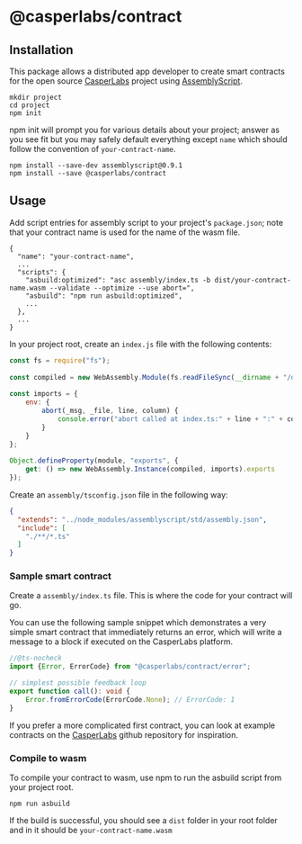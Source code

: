 # @casperlabs/contract

## Installation
This package allows a distributed app developer to create smart contracts
for the open source [CasperLabs](https://github.com/CasperLabs/CasperLabs) project using [AssemblyScript](https://www.npmjs.com/package/assemblyscript).

``` 
mkdir project
cd project
npm init
```

npm init will prompt you for various details about your project; 
answer as you see fit but you may safely default everything except `name` which should follow the convention of
`your-contract-name`.

```
npm install --save-dev assemblyscript@0.9.1
npm install --save @casperlabs/contract
```

## Usage
Add script entries for assembly script to your project's `package.json`; note that your contract name is used
for the name of the wasm file.
```
{
  "name": "your-contract-name",
  ...
  "scripts": {
    "asbuild:optimized": "asc assembly/index.ts -b dist/your-contract-name.wasm --validate --optimize --use abort=",
    "asbuild": "npm run asbuild:optimized",
    ...
  },
  ...
}
```
In your project root, create an `index.js` file with the following contents:
```js
const fs = require("fs");
​
const compiled = new WebAssembly.Module(fs.readFileSync(__dirname + "/dist/your-contract-name.wasm"));
​
const imports = {
    env: {
        abort(_msg, _file, line, column) {
            console.error("abort called at index.ts:" + line + ":" + column);
        }
    }
};
​
Object.defineProperty(module, "exports", {
    get: () => new WebAssembly.Instance(compiled, imports).exports
});
```

Create an `assembly/tsconfig.json` file in the following way:
```json
{
  "extends": "../node_modules/assemblyscript/std/assembly.json",
  "include": [
    "./**/*.ts"
  ]
}
```

### Sample smart contract
Create a `assembly/index.ts` file. This is where the code for your contract will go. 

You can use the following sample snippet which demonstrates a very simple smart contract that immediately returns an error, which will write a message to a block if executed on the CasperLabs platform. 

```typescript
//@ts-nocheck
import {Error, ErrorCode} from "@casperlabs/contract/error";

// simplest possible feedback loop
export function call(): void {
    Error.fromErrorCode(ErrorCode.None); // ErrorCode: 1
}
```
If you prefer a more complicated first contract, you can look at example contracts on the [CasperLabs](https://github.com/CasperLabs/CasperLabs/tree/master/execution-engine/contracts-as/examples) github repository for inspiration.

### Compile to wasm
To compile your contract to wasm, use npm to run the asbuild script from your project root.
```
npm run asbuild
```
If the build is successful, you should see a `dist` folder in your root folder and in it
should be `your-contract-name.wasm`
